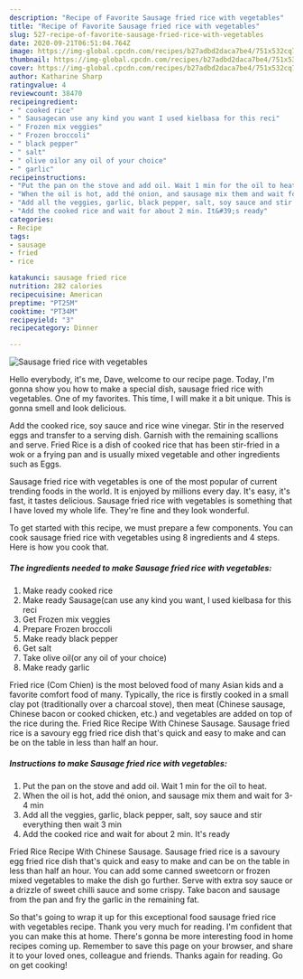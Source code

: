 ```yaml
---
description: "Recipe of Favorite Sausage fried rice with vegetables"
title: "Recipe of Favorite Sausage fried rice with vegetables"
slug: 527-recipe-of-favorite-sausage-fried-rice-with-vegetables
date: 2020-09-21T06:51:04.764Z
image: https://img-global.cpcdn.com/recipes/b27adbd2daca7be4/751x532cq70/sausage-fried-rice-with-vegetables-recipe-main-photo.jpg
thumbnail: https://img-global.cpcdn.com/recipes/b27adbd2daca7be4/751x532cq70/sausage-fried-rice-with-vegetables-recipe-main-photo.jpg
cover: https://img-global.cpcdn.com/recipes/b27adbd2daca7be4/751x532cq70/sausage-fried-rice-with-vegetables-recipe-main-photo.jpg
author: Katharine Sharp
ratingvalue: 4
reviewcount: 38470
recipeingredient:
- " cooked rice"
- " Sausagecan use any kind you want I used kielbasa for this reci"
- " Frozen mix veggies"
- " Frozen broccoli"
- " black pepper"
- " salt"
- " olive oilor any oil of your choice"
- " garlic"
recipeinstructions:
- "Put the pan on the stove and add oil. Wait 1 min for the oïl to heat."
- "When the oil is hot, add thé onion, and sausage mix them and wait for 3-4 min"
- "Add all the veggies, garlic, black pepper, salt, soy sauce and stir everything then wait 3 min"
- "Add the cooked rice and wait for about 2 min. It&#39;s ready"
categories:
- Recipe
tags:
- sausage
- fried
- rice

katakunci: sausage fried rice 
nutrition: 282 calories
recipecuisine: American
preptime: "PT25M"
cooktime: "PT34M"
recipeyield: "3"
recipecategory: Dinner

---
```



![Sausage fried rice with vegetables](https://img-global.cpcdn.com/recipes/b27adbd2daca7be4/751x532cq70/sausage-fried-rice-with-vegetables-recipe-main-photo.jpg)

Hello everybody, it's me, Dave, welcome to our recipe page. Today, I'm gonna show you how to make a special dish, sausage fried rice with vegetables. One of my favorites. This time, I will make it a bit unique. This is gonna smell and look delicious.

Add the cooked rice, soy sauce and rice wine vinegar. Stir in the reserved eggs and transfer to a serving dish. Garnish with the remaining scallions and serve. Fried Rice is a dish of cooked rice that has been stir-fried in a wok or a frying pan and is usually mixed vegetable and other ingredients such as Eggs.

Sausage fried rice with vegetables is one of the most popular of current trending foods in the world. It is enjoyed by millions every day. It's easy, it's fast, it tastes delicious. Sausage fried rice with vegetables is something that I have loved my whole life. They're fine and they look wonderful.


To get started with this recipe, we must prepare a few components. You can cook sausage fried rice with vegetables using 8 ingredients and 4 steps. Here is how you cook that.

<!--inarticleads1-->

##### The ingredients needed to make Sausage fried rice with vegetables:

1. Make ready  cooked rice
1. Make ready  Sausage(can use any kind you want, I used kielbasa for this reci
1. Get  Frozen mix veggies
1. Prepare  Frozen broccoli
1. Make ready  black pepper
1. Get  salt
1. Take  olive oil(or any oil of your choice)
1. Make ready  garlic


Fried rice (Com Chien) is the most beloved food of many Asian kids and a favorite comfort food of many. Typically, the rice is firstly cooked in a small clay pot (traditionally over a charcoal stove), then meat (Chinese sausage, Chinese bacon or cooked chicken, etc.) and vegetables are added on top of the rice during the. Fried Rice Recipe With Chinese Sausage. Sausage fried rice is a savoury egg fried rice dish that&#39;s quick and easy to make and can be on the table in less than half an hour. 

<!--inarticleads2-->

##### Instructions to make Sausage fried rice with vegetables:

1. Put the pan on the stove and add oil. Wait 1 min for the oïl to heat.
1. When the oil is hot, add thé onion, and sausage mix them and wait for 3-4 min
1. Add all the veggies, garlic, black pepper, salt, soy sauce and stir everything then wait 3 min
1. Add the cooked rice and wait for about 2 min. It&#39;s ready


Fried Rice Recipe With Chinese Sausage. Sausage fried rice is a savoury egg fried rice dish that&#39;s quick and easy to make and can be on the table in less than half an hour. You can add some canned sweetcorn or frozen mixed vegetables to make the dish go further. Serve with extra soy sauce or a drizzle of sweet chilli sauce and some crispy. Take bacon and sausage from the pan and fry the garlic in the remaining fat. 

So that's going to wrap it up for this exceptional food sausage fried rice with vegetables recipe. Thank you very much for reading. I'm confident that you can make this at home. There's gonna be more interesting food in home recipes coming up. Remember to save this page on your browser, and share it to your loved ones, colleague and friends. Thanks again for reading. Go on get cooking!
